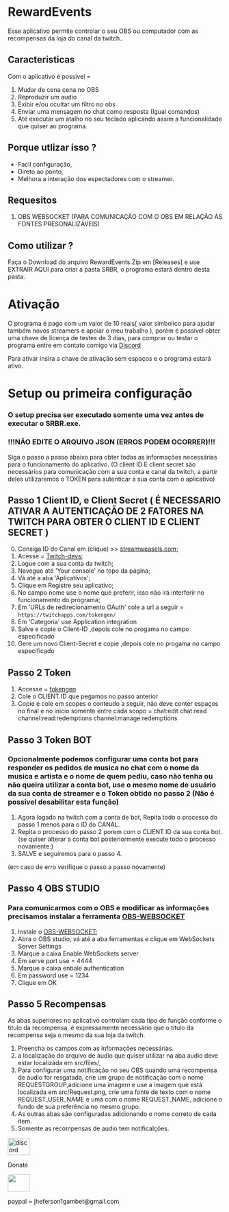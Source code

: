 # RewardEvents

Esse aplicativo permite controlar o seu OBS ou computador com as recompensas da loja do canal da twitch..

## Caracteristicas

Com o aplicativo é possivel = 

1. Mudar de cena cena no OBS
2. Reproduzir um audio
3. Exibir e/ou ocultar um filtro no obs
4. Enviar uma mensagem no chat como resposta (Igual comandos)
5. Até executar um atalho no seu teclado aplicando assim a funcionalidade que quiser ao programa.



## Porque utlizar isso ?

- Facil configuração,
- Direto ao ponto,
- Melhora a interação dos espectadores com o streamer.

## Requesitos

1. OBS WEBSOCKET (PARA COMUNICAÇÃO COM O OBS EM RELAÇÃO ÁS FONTES PRESONALIZÁVEIS)

## Como utilizar ?

Faça o Download do arquivo RewardEvents.Zip em [Releases] e use EXTRAIR AQUI para criar a pasta SRBR, o programa estará dentro desta pasta.

# Ativação

O programa é pago com um valor de 10 reais( valor simbolico para ajudar também novos streamers e apoiar o meu trabalho ), porém é possivel obter uma chave de licença de testes de 3 dias, para comprar ou testar o programa entre em contato comigo via [Discord]

Para ativar insira a chave de ativação sem espaços e o programa estará ativo.

# Setup ou primeira configuração

### O setup precisa ser executado somente uma vez antes de executar o SRBR.exe.
### !!!NÃO EDITE O ARQUIVO JSON (ERROS PODEM OCORRER)!!!

Siga o passo a passo abaixo para obter todas as informações necessárias para o funcionamento do aplicativo.
(O client ID E client secret são necessários para comunicação com a sua conta e canal da twitch, a partir deles utilizaremos o TOKEN para autenticar a sua conta com o aplicativo)

## Passo 1 Client ID, e Client Secret ( É NECESSARIO ATIVAR A AUTENTICAÇÃO DE 2 FATORES NA TWITCH PARA OBTER O CLIENT ID E CLIENT SECRET )

0. Consiga ID do Canal em (clique) >> [streamweasels.com];
1. Acesse = [Twitch-devs];
2. Logue com a sua conta da twitch;
3. Navegue até 'Your console' no topo da página;
4. Vá até a aba 'Aplicativos';
5. Clique em Registre seu aplicativo;
6. No campo nome use o nome que preferir, isso não irá interferir no funcionamento do programa;
7. Em 'URLs de redirecionamento OAuth' cole a url a seguir = `https://twitchapps.com/tokengen/`
8. Em 'Categoria' use  Application integration
9. Salve e copie o Client-ID ,depois cole no progama no campo especificado
10. Gere um novo Client-Secret e copie ,depois cole no progama no campo especificado


## Passo 2 Token

1. Accesse = [tokengen]
2. Cole o CLIENT ID que pegamos no passo anterior
3. Copie e cole em scopes o conteudo a seguir, não deve conter espaços no final e no inicio somente entre cada scopo = chat:edit chat:read channel:read:redemptions channel:manage:redemptions

## Passo 3 Token BOT

### Opcionalmente podemos configurar uma conta bot para responder os pedidos de musica no chat com o nome da musica e artista e o nome de quem pediu, caso não tenha ou não queira utilizar a conta bot, use o mesmo nome de usuário da sua conta de streamer e o Token obtido no passo 2 (Não é possivel desabilitar esta função)

1. Agora logado na twitch com a conta de bot, Repita todo o processo do passo 1 menos para o ID do CANAL.
2. Repita o processo do passo 2 porem com o CLIENT ID da sua conta bot.
(se quiser alterar a conta bot posteriormente execute todo o processo novamente.)
3. SALVE e seguiremos para o passo 4.


(em caso de erro verifique o passo a passo novamente)
## Passo 4 OBS STUDIO
### Para comunicarmos com o OBS e modificar as informações precisamos instalar a ferramenta [OBS-WEBSOCKET]
1. Instale o [OBS-WEBSOCKET];
2. Abra o OBS studio, vá até a aba ferramentas e clique em WebSockets Server Settings
3. Marque a caixa Enable WebSockets server
4. Em serve port use = 4444
5. Marque a caixa enbale authentication
6. Em password use = 1234
7. Clique em OK

## Passo 5 Recompensas

As abas superiores no aplicativo controlam cada tipo de função conforme o titulo da recompensa, é expressamente necessário que o titulo da recompensa seja o mesmo da sua loja da twitch.
1. Preencha os campos com as informações necessárias.
2. a localização do arquivo de audio que quiser utilizar na aba audio deve estar localizada em src/files/,
3. Para configurar uma notificação no seu OBS quando uma recompensa de audio for resgatada, crie um grupo de notificação com o nome REQUESTGROUP,adicione uma imagem e use a imagem que está localizada em src/Request.png, crie uma fonte de texto com o nome REQUEST_USER_NAME e uma com o nome REQUEST_NAME, adicione o fundo de sua preferência no mesmo grupo.
4. As outras abas são configuradas adicionando o nome correto de cada item.
5. Somente as recompensas de audio tem notificalções.



<div align="left">
    <a href="GGTEC#8307" target="_blank">
    <img src="https://raw.githubusercontent.com/maurodesouza/profile-readme-generator/master/src/assets/icons/social/discord/default.svg" width="52" height="40" alt="discord logo"  />
    </a>
    <p>Donate</p>
    <a href="https://livepix.gg/ggtec" target="_blank">
    <img src="https://dashboard.livepix.gg/images/logo-white.svg" width="52" height="40" />
    </a>
    <p> paypal = jheferson1gambet@gmail.com</p>
</div>

###

[OBS-WEBSOCKET]: <https://obsproject.com/forum/resources/obs-websocket-remote-control-obs-studio-using-websockets.466/>
[Discord]: <https://youup.me/ggtec>
[Twitch-devs]: <https://dev.twitch.tv>
[streamweasels.com]: <https://www.streamweasels.com/tools/convert-twitch-username-to-user-id/>
[tokengen]: <https://twitchapps.com/tokengen/>

